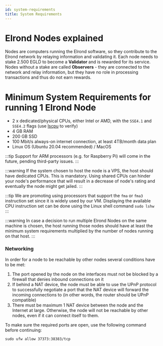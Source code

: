 ```yaml
---
id: system-requirements
title: System Requirements
---
```


# **Elrond Nodes explained**

Nodes are computers running the Elrond software, so they contribute to the Elrond network by relaying information and validating it. Each node needs to stake 2.500 EGLD to become a **Validator** and is rewarded for its service. Nodes without a stake are called **Observers** - they are connected to the network and relay information, but they have no role in processing transactions and thus do not earn rewards.

# **Minimum System Requirements for running 1 Elrond Node**

- 2 x dedicated/physical CPUs, either Intel or AMD, with the `SSE4.1` and `SSE4.2` flags (use [lscpu](https://manpages.ubuntu.com/manpages/trusty/man1/lscpu.1.html) to verify)
- 4 GB RAM
- 200 GB SSD
- 100 Mbit/s always-on internet connection, at least 4TB/month data plan
- Linux OS (Ubuntu 20.04 recommended) / MacOS

:::tip
Support for ARM processors (e.g. for Raspberry Pi) will come in the future, pending third-party issues.
:::

:::warning
If the system chosen to host the node is a VPS, the host should have dedicated CPUs. This is mandatory. Using shared CPUs can hinder your node's performance that will result in a decrease of node's rating and eventually the node might get jailed.
:::

:::tip
We are promoting using processors that support the `fma` or `fma3` instruction set since it is widely used by our VM. Displaying the available CPU instruction set can be done using the Linux shell command `sudo lshw` 
:::

:::warning
In case a decision to run multiple Elrond Nodes on the same machine is chosen, the host running those nodes should have at least the minimum system requirements multiplied by the number of nodes running on that host.
:::

### **Networking**

In order for a node to be reachable by other nodes several conditions have to be met:

1. The port opened by the node on the interfaces must not be blocked by a firewall that denies inbound connections on it
2. If behind a NAT device, the node must be able to use the UPnP protocol to successfully negotiate a port that the NAT device will forward the incoming connections to (in other words, the router should be UPnP compatible)
3. There must be maximum 1 NAT device between the node and the Internet at large. Otherwise, the node will not be reachable by other nodes, even if it can connect itself to them.

To make sure the required ports are open, use the following command before continuing:

```
sudo ufw allow 37373:38383/tcp
```
